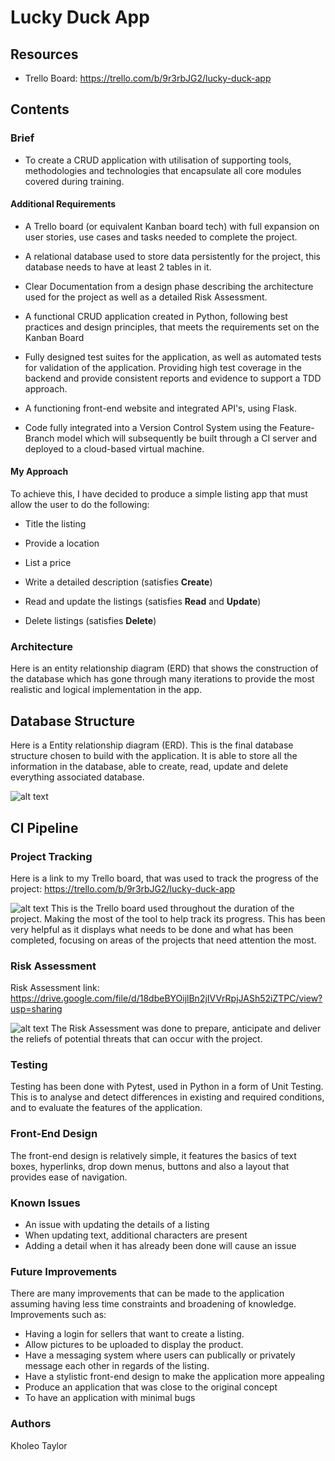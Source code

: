 # Lucky Duck App

## Resources 
- Trello Board: https://trello.com/b/9r3rbJG2/lucky-duck-app

## Contents

### Brief
- To create a CRUD application with utilisation of supporting tools,
methodologies and technologies that encapsulate all core modules
covered during training.

#### Additional Requirements
- A Trello board (or equivalent Kanban board tech) with full expansion
on user stories, use cases and tasks needed to complete the project.

- A relational database used to store data persistently for the
project, this database needs to have at least 2 tables in it.

- Clear Documentation from a design phase describing the architecture
used for the project as well as a detailed Risk Assessment.

- A functional CRUD application created in Python, following best
practices and design principles, that meets the requirements set on
the Kanban Board

- Fully designed test suites for the application, as
well as automated tests for validation of the application. 
Providing high test coverage in the backend and provide consistent
reports and evidence to support a TDD approach.

- A functioning front-end website and integrated API's, using Flask.

- Code fully integrated into a Version Control System using the
Feature-Branch model which will subsequently be built through a CI
server and deployed to a cloud-based virtual machine.


#### My Approach
To achieve this, I have decided to produce a simple listing app that must allow the user to do the following:
- Title the listing
- Provide a location 
- List a price
- Write a detailed description
(satisfies **Create**)

- Read and update the listings (satisfies **Read** and **Update**)
- Delete listings (satisfies **Delete**)

### Architecture
Here is an entity relationship diagram (ERD) that shows the construction of the database 
which has gone through many iterations to provide the most realistic and logical implementation in the app.

## Database Structure

Here is a Entity relationship diagram (ERD). This is the final database structure chosen to build with the application.
It is able to store all the information in the database, able to create, read, update and delete everything associated database.

![alt text](https://github.com/kholeone/devops-core-fundamental-project-/blob/main/Documents/erd_ver_1.0.png)

## CI Pipeline

### Project Tracking 
Here is a link to my Trello board, that was used to track the progress of the project:
https://trello.com/b/9r3rbJG2/lucky-duck-app

![alt text](https://github.com/kholeone/devops-core-fundamental-project-/blob/main/Documents/Screenshot%202020-11-15%20025715.png)
This is the Trello board used throughout the duration of the project. Making the most of the tool to help track its progress. This has been 
very helpful as it displays what needs to be done and what has been completed, focusing on areas of the projects that need attention the most.


### Risk Assessment
Risk Assessment link: 
https://drive.google.com/file/d/18dbeBYOijlBn2jIVVrRpjJASh52iZTPC/view?usp=sharing

![alt text](https://github.com/kholeone/devops-core-fundamental-project-/blob/main/Documents/risk_assessment_snippet.png "risk assessment")
The Risk Assessment was done to prepare, anticipate and deliver the reliefs of potential threats that can occur with the project.

### Testing 
Testing has been done with Pytest, used in Python in a form of Unit Testing.
This is to analyse and detect differences in existing and required conditions, and to evaluate the features of the application.



### Front-End Design
The front-end design is relatively simple, it features the basics of text boxes, hyperlinks,
drop down menus, buttons and also a layout that provides ease of navigation.


### Known Issues
- An issue with updating the details of a listing
- When updating text, additional characters are present
- Adding a detail when it has already been done will cause an issue



### Future Improvements
There are many improvements that can be made to the application
assuming having less time constraints and broadening of knowledge.
Improvements such as:

- Having a login for sellers that want to create a listing.
- Allow pictures to be uploaded to display the product.
- Have a messaging system where users can publically or privately message each other in regards of the listing.
- Have a stylistic front-end design to make the application more appealing
- Produce an application that was close to the original concept 
- To have an application with minimal bugs

### Authors
Kholeo Taylor 
